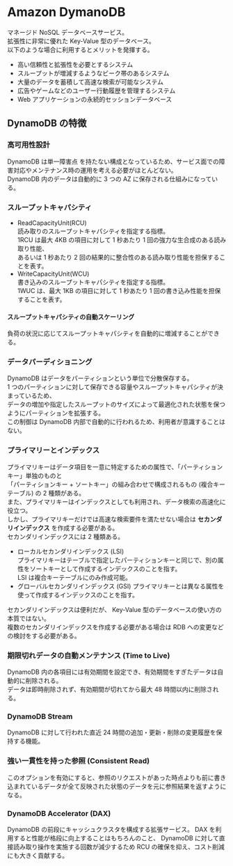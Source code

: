 # Amazon DymanoDB
マネージド NoSQL データベースサービス。  
拡張性に非常に優れた Key-Value 型のデータベース。  
以下のような場合に利用するとメリットを発揮する。  
- 高い信頼性と拡張性を必要とするシステム  
- スループットが増減するようなビーク帯のあるシステム  
- 大量のデータを蓄積して高速な検索が可能なシステム  
- 広告やゲームなどのユーザー行動履歴を管理するシステム  
- Web アプリケーションの永続的セッションデータベース  

## DynamoDB の特徴  
### 高可用性設計  
DynamoDB は単一障害点 を持たない構成となっているため、サービス面での障害対応やメンテナンス時の運用を考える必要がほとんどない。  
DynamoDB 内のデータは自動的に 3 つの AZ に保存される仕組みになっている。  

### スループットキャパシティ  
- ReadCapacityUnit(RCU)  
  読み取りのスループットキャパシティを指定する指標。  
  1RCU は最大 4KB の項目に対して 1 秒あたり 1 回の強力な生合成のある読み取り性能、  
  あるいは 1 秒あたり 2 回の結果的に整合性のある読み取り性能を担保することを表す。  
- WriteCapacityUnit(WCU)  
  書き込みのスループットキャパシティを指定する指標。  
  1WUC は、最大 1KB の項目に対して 1 秒あたり 1 回の書き込み性能を担保することを表す。  
#### スループットキャパシティの自動スケーリング  
負荷の状況に応じてスループットキャパシティを自動的に増減することができる。  

### データパーディショニング  
DynamoDB はデータをパーティションという単位で分散保存する。  
1 つのパーティションに対して保存できる容量やスループットキャパシティが決まっているため、  
データの増加や指定したスループットのサイズによって最適化された状態を保つようにパーティションを拡張する。  
この制御は DynamoDB 内部で自動的に行われるため、利用者が意識することはない。  

### プライマリーとインデックス  
プライマリキーはデータ項目を一意に特定するための属性で、「パーティションキー」単独のものと  
「パーティションキー + ソートキー」の組み合わせで構成されるもの (複合キーテーブル) の 2 種類がある。  
また、プライマリキーはインデックスとしても利用され、データ検索の高速化に役立つ。  
しかし、プライマリキーだけでは高速な検索要件を満たせない場合は **セカンダリインデックス** を作成する必要がある。  
セカンダリインデックスには 2 種類ある。  
- ローカルセカンダリインデックス (LSI)  
  プライマリキーはテーブルで指定したパーティションキーと同じで、別の属性をソートキーとして作成するインデックスのことを指す。  
  LSI は複合キーテーブルにのみ作成可能。  
- グローバルセカンダリインデックス (GSI)
  プライマリキーとは異なる属性を使って作成するインデックスのことを指す。  

セカンダリインデックスは便利だが、 Key-Value 型のデータベースの使い方の本質ではない。  
複数のセカンダリインデックスを作成する必要がある場合は RDB への変更などの検討をする必要がある。  

### 期限切れデータの自動メンテナンス (Time to Live)  
DynamoDB 内の各項目には有効期間を設定でき、有効期間をすぎたデータは自動的に削除される。  
データは即時削除されず、有効期間が切れてから最大 48 時間以内に削除される。  

### DynamoDB Stream  
DynamoDB に対して行われた直近 24 時間の追加・更新・削除の変更履歴を保持する機能。  

### 強い一貫性を持った参照 (Consistent Read)
このオプションを有効にすると、参照のリクエストがあった時点よりも前に書き込まれているデータが全て反映された状態のデータを元に参照結果を返すようになる。  

### DynamoDB Accelerator (DAX)  
DynamoDB の前段にキャッシュクラスタを構成する拡張サービス。
DAX を利用すると性能が格段に向上することはもちろんのこと、 DynamoDB に対して直接読み取り操作を実施する回数が減少するため RCU の確保を抑え、コスト削減にも大きく貢献する。  
